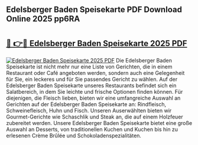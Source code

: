 ## Edelsberger Baden Speisekarte PDF Download Online 2025 pp6RA

# <h2><a href="http://gc91mp.nevu.top/?p=Edelsberger+Baden+Speisekarte">🔗 👉🔴 Edelsberger Baden Speisekarte 2025 PDF</a></h2>

[![Edelsberger Baden Speisekarte 2025 PDF](https://i.imgur.com/dBaPXMq.png)](http://gc91mp.nevu.top/?p=Edelsberger+Baden+Speisekarte)
Die Edelsberger Baden Speisekarte ist nicht mehr nur eine Liste von Gerichten, die in einem Restaurant oder Café angeboten werden, sondern auch eine Gelegenheit für Sie, ein leckeres und für Sie passendes Gericht zu wählen. Auf der Edelsberger Baden Speisekarte unseres Restaurants befindet sich ein Salatbereich, in dem Sie leichte und frische Optionen finden können. Für diejenigen, die Fleisch lieben, bieten wir eine umfangreiche Auswahl an Gerichten auf der Edelsberger Baden Speisekarte an: Rindfleisch, Schweinefleisch, Huhn und Fisch. Unseren Auserwählten bieten wir Gourmet-Gerichte wie Schaschlik und Steak an, die auf einem Holzfeuer zubereitet werden. Unsere Edelsberger Baden Speisekarte bietet eine große Auswahl an Desserts, von traditionellen Kuchen und Kuchen bis hin zu erlesenen Crème Brûlée und Schokoladenspezialitäten.
